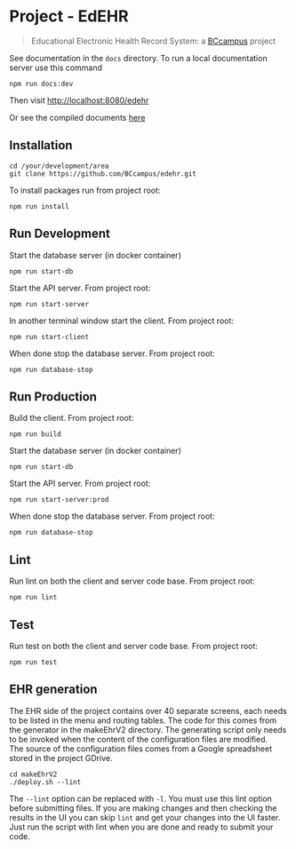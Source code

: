 # Project - EdEHR

> Educational Electronic Health Record System: a [BCcampus](https://bccampus.ca) project

See documentation in the ```docs``` directory.  To run a local documentation server use this command 
```
npm run docs:dev
```
Then visit  [http://localhost:8080/edehr](http://localhost:8080/edehr)

Or see the compiled documents [here](https://bryan-gilbert.github.io/edehr/)


## Installation
```
cd /your/development/area
git clone https://github.com/BCcampus/edehr.git
```

To install packages run from project root:
```
npm run install
```

## Run Development

Start the database server (in docker container)
```
npm run start-db
```
Start the API server. From project root:
```
npm run start-server
```
In another terminal window start the client. From project root:
```
npm run start-client
```
When done stop the database server. From project root:
```
npm run database-stop
```

## Run Production
Build the client. From project root:
```
npm run build
```

Start the database server (in docker container)
```
npm run start-db
```
Start the API server. From project root:
```
npm run start-server:prod
```
When done stop the database server. From project root:
```
npm run database-stop
```

## Lint
Run lint on both the client and server code base. From project root:
```
npm run lint
```

## Test
Run test on both the client and server code base. From project root:
```
npm run test
```


## EHR generation
The EHR side of the project contains over 40 separate screens, each needs to be listed in the menu and routing tables. 
The code for this comes from the generator in the makeEhrV2 directory. 
The generating script only needs to be invoked when the content of the configuration files are modified.  
The source of the configuration files comes from a Google spreadsheet stored in the project GDrive.
```
cd makeEhrV2
./deploy.sh --lint
```
The ```--lint``` option can be replaced with ```-l```. You must use this lint option before submitting files. If you are 
making changes and then checking the results in the UI you can skip ```lint``` and get your changes into the UI faster.
Just run the script with lint when you are done and ready to submit your code.
